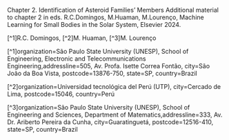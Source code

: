 Chapter 2. Identification of Asteroid Families’ Members
Additional material to chapter 2 in eds. R.C.Domingos, M.Huaman, M.Lourenço, Machine Learning for Small Bodies in the Solar System, Elsevier 2024.

[^1]R.C. Domingos, [^2]M. Huaman, [^3]M. Lourenço

[^1]organization=São Paulo State University (UNESP), School of Engineering, Electronic and Telecommunications Engineering,addressline=505, Av. Profa. Isette Correa Fontão, city=São João da Boa Vista, postcode=13876-750, state=SP, country=Brazil

[^2]organization=Universidad tecnológica del Perú (UTP), city=Cercado de Lima, postcode=15046, country=Perú

[^3]organization=São Paulo State University (UNESP), School of Engineering and Sciences, Department of Matematics,addressline=333, Av. Dr. Ariberto Pereira da Cunha, city=Guaratinguetá, postcode=12516-410, state=SP, country=Brazil
